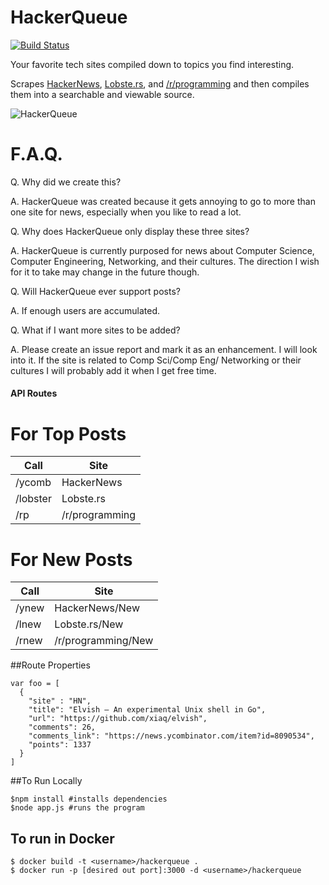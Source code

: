 HackerQueue
=========
[![Build Status](https://travis-ci.org/gsrajadh/HackerQueue.svg?branch=master)](https://travis-ci.org/gsrajadh/HackerQueue)

Your favorite tech sites compiled down to topics you find interesting.

Scrapes [HackerNews](https://news.ycombinator.com/), [Lobste.rs](https://lobste.rs/), and [/r/programming](https://www.reddit.com/r/programming) and then compiles them into a searchable and viewable source.

![HackerQueue](https://raw.githubusercontent.com/frankcash/HackerQueue/master/images/example.png)


F.A.Q.
===

Q. Why did we create this?

A. HackerQueue was created because it gets annoying to go to more than one site for news, especially when you like to read a lot.

Q. Why does HackerQueue only display these three sites?

A. HackerQueue is currently purposed for news about Computer Science, Computer Engineering, Networking, and their cultures.  The direction I wish for it to take may change in the future though.

Q. Will HackerQueue ever support posts?

A. If enough users are accumulated.

Q. What if I want more sites to be added?

A. Please create an issue report and mark it as an enhancement.  I will look into it.  If the site is related to Comp Sci/Comp Eng/ Networking or their cultures I will probably add it when I get free time.


#### API Routes


For Top Posts
==

| Call  | Site |
| ------------- | ------------- |
| /ycomb    | HackerNews  |
| /lobster  | Lobste.rs  |
| /rp       | /r/programming  |



For New Posts
==

| Call  | Site |
| ------------- | ------------- |
| /ynew  | HackerNews/New  |
| /lnew  | Lobste.rs/New  |
| /rnew  | /r/programming/New  |


##Route Properties
```
var foo = [
  {
    "site" : "HN",
    "title": "Elvish – An experimental Unix shell in Go",
    "url": "https://github.com/xiaq/elvish",
    "comments": 26,
    "comments_link": "https://news.ycombinator.com/item?id=8090534",
    "points": 1337
  }
]
```

##To Run Locally
```
$npm install #installs dependencies
$node app.js #runs the program
```


## To run in Docker
```
$ docker build -t <username>/hackerqueue .   
$ docker run -p [desired out port]:3000 -d <username>/hackerqueue
```
